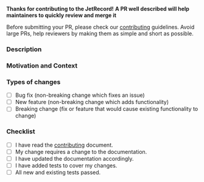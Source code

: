 <!--
JetRecord is moving to an electron app!!!.
For the time being the team will support both the extension and the app, until the app reaches complete feature parity with the extension.

If you want to submit a PR to the electron app, please submit to master.
To submit a PR to the extension submit to the branch v3
-->

**Thanks for contributing to the JetRecord!**
**A PR well described will help maintainers to quickly review and merge it**

Before submitting your PR, please check our [contributing](https://github.com/SeleniumHQ/selenium-ide/blob/master/CONTRIBUTING.md) guidelines.
Avoid large PRs, help reviewers by making them as simple and short as possible.


<!--- Provide a general summary of your changes in the Title above -->

### Description
<!--- Describe your changes in detail -->

### Motivation and Context
<!--- Why is this change required? What problem does it solve? -->

### Types of changes
<!--- What types of changes does your code introduce? Put an `x` in all the boxes that apply: -->
- [ ] Bug fix (non-breaking change which fixes an issue)
- [ ] New feature (non-breaking change which adds functionality)
- [ ] Breaking change (fix or feature that would cause existing functionality to change)

### Checklist
<!--- Go over all the following points, and put an `x` in all the boxes that apply. -->
<!--- If you're unsure about any of these, don't hesitate to ask. We're here to help! -->
- [ ] I have read the [contributing](https://github.com/SeleniumHQ/selenium-ide/blob/master/CONTRIBUTING.md) document.
- [ ] My change requires a change to the documentation.
- [ ] I have updated the documentation accordingly.
- [ ] I have added tests to cover my changes.
- [ ] All new and existing tests passed.
<!--- Provide a general summary of your changes in the Title above -->
